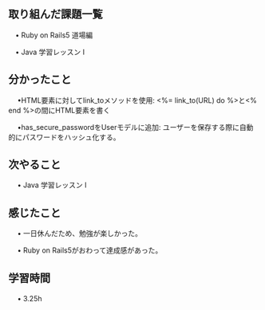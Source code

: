 ## 取り組んだ課題一覧
    
 　• Ruby on Rails5  道場編　
    
 　• Java 学習レッスン I

## 分かったこと
　 •HTML要素に対してlink_toメソッドを使用: <%= link_to(URL) do %>と<% end %>の間にHTML要素を書く

　 •has_secure_passwordをUserモデルに追加: ユーザーを保存する際に自動的にパスワードをハッシュ化する。


## 次やること　

　 • Java 学習レッスン I　

## 感じたこと

　 • 一日休んだため、勉強が楽しかった。

　 • Ruby on Rails5がおわって達成感があった。

## 学習時間

　 • 3.25h